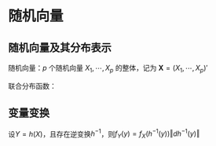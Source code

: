 # 随机向量

## 随机向量及其分布表示

随机向量：$p$ 个随机向量 $X_1,\cdots ,X_p$ 的整体，记为 $\mathbf{X}=(X_1,\cdots ,X_p)'$

联合分布函数：

## 变量变换

设$Y=h(X)$，且存在逆变换$h^{-1}$，则$f_Y(y)=f_X(h^{-1}(y))\Vert{dh^{-1}(y)}\Vert$